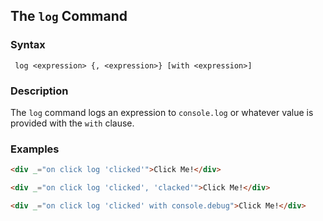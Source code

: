 
## The `log` Command

### Syntax

```ebnf
 log <expression> {, <expression>} [with <expression>]
```

### Description

The `log` command logs an expression to `console.log` or whatever value is provided with the `with` clause.

### Examples

```html
<div _="on click log 'clicked'">Click Me!</div>

<div _="on click log 'clicked', 'clacked'">Click Me!</div>

<div _="on click log 'clicked' with console.debug">Click Me!</div>
```
